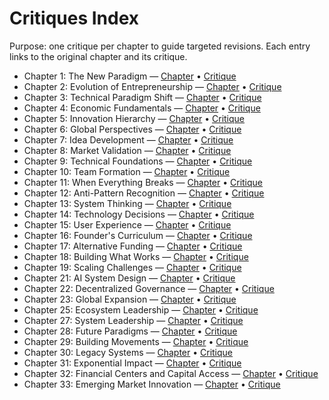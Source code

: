 # Critiques Index

Purpose: one critique per chapter to guide targeted revisions. Each entry links to the original chapter and its critique.

- Chapter 1: The New Paradigm — [Chapter](../part-01-understanding-the-new-terrain/ch01-the-new-paradigm.md) • [Critique](critique-01-the-new-paradigm.md)
- Chapter 2: Evolution of Entrepreneurship — [Chapter](../part-01-understanding-the-new-terrain/ch02-evolution-of-entrepreneurship.md) • [Critique](critique-02-evolution-of-entrepreneurship.md)
- Chapter 3: Technical Paradigm Shift — [Chapter](../part-01-understanding-the-new-terrain/ch03-technical-paradigm-shift.md) • [Critique](critique-03-technical-paradigm-shift.md)
- Chapter 4: Economic Fundamentals — [Chapter](../part-01-understanding-the-new-terrain/ch04-economic-fundamentals.md) • [Critique](critique-04-economic-fundamentals.md)
- Chapter 5: Innovation Hierarchy — [Chapter](../part-01-understanding-the-new-terrain/ch05-innovation-hierarchy.md) • [Critique](critique-05-innovation-hierarchy.md)
- Chapter 6: Global Perspectives — [Chapter](../part-01-understanding-the-new-terrain/ch06-global-perspectives.md) • [Critique](critique-06-global-perspectives.md)
- Chapter 7: Idea Development — [Chapter](../part-01-understanding-the-new-terrain/ch07-idea-development.md) • [Critique](critique-07-idea-development.md)
- Chapter 8: Market Validation — [Chapter](../part-02-zero-the-founders-journey/ch08-market-validation.md) • [Critique](critique-08-market-validation.md)
- Chapter 9: Technical Foundations — [Chapter](../part-02-zero-the-founders-journey/ch09-founders-psychology.md) • [Critique](critique-09-technical-foundations.md)
- Chapter 10: Team Formation — [Chapter](../part-02-zero-the-founders-journey/ch10-resilience-toolkit.md) • [Critique](critique-10-team-formation.md)
- Chapter 11: When Everything Breaks — [Chapter](../part-02-zero-the-founders-journey/ch11-when-everything-breaks.md) • [Critique](critique-11-when-everything-breaks.md)
- Chapter 12: Anti-Pattern Recognition — [Chapter](../part-02-zero-the-founders-journey/ch12-anti-pattern-recognition.md) • [Critique](critique-12-anti-pattern-recognition.md)
- Chapter 13: System Thinking — [Chapter](../part-02-zero-the-founders-journey/ch13-navigating-modern-capital.md) • [Critique](critique-13-system-thinking.md)
- Chapter 14: Technology Decisions — [Chapter](../part-02-zero-the-founders-journey/ch14-anti-pattern-recognition.md) • [Critique](critique-14-technology-decisions.md)
- Chapter 15: User Experience — [Chapter](../part-02-zero-the-founders-journey/ch15-self-leadership.md) • [Critique](critique-15-user-experience.md)
- Chapter 16: Founder's Curriculum — [Chapter](../part-02-zero-the-founders-journey/ch16-solo-founders-ai-era.md) • [Critique](critique-16-founders-curriculum.md)
- Chapter 17: Alternative Funding — [Chapter](../part-03-one-building-systems/ch17-system-thinking.md) • [Critique](critique-17-alternative-funding.md)
- Chapter 18: Building What Works — [Chapter](../part-03-one-building-systems/ch18-technology-decisions.md) • [Critique](critique-18-building-what-works.md)
- Chapter 19: Scaling Challenges — [Chapter](../part-03-one-building-systems/ch19-user-experience.md) • [Critique](critique-19-scaling-challenges.md)
- Chapter 21: AI System Design — [Chapter](../part-03-one-building-systems/ch21-web3-architecture-security.md) • [Critique](critique-21-ai-system-design.md)
- Chapter 22: Decentralized Governance — [Chapter](../part-03-one-building-systems/ch22-building-what-works.md) • [Critique](critique-22-decentralized-governance.md)
- Chapter 23: Global Expansion — [Chapter](../part-03-one-building-systems/ch23-founders-curriculum.md) • [Critique](critique-23-global-expansion.md)
- Chapter 25: Ecosystem Leadership — [Chapter](../part-03-one-building-systems/ch25-decentralized-governance.md) • [Critique](critique-25-ecosystem-leadership.md)
- Chapter 27: System Leadership — [Chapter](../part-04-two-scaling-systems/ch27-community-building.md) • [Critique](critique-27-system-leadership.md)
- Chapter 28: Future Paradigms — [Chapter](../part-04-two-scaling-systems/ch28-ecosystem-leadership.md) • [Critique](critique-28-future-paradigms.md)
- Chapter 29: Building Movements — [Chapter](../part-04-two-scaling-systems/ch29-operational-excellence.md) • [Critique](critique-29-building-movements.md)
- Chapter 30: Legacy Systems — [Chapter](../part-05-three-leading-systems/ch30-system-leadership.md) • [Critique](critique-30-legacy-systems.md)
- Chapter 31: Exponential Impact — [Chapter](../part-05-three-leading-systems/ch31-future-paradigms.md) • [Critique](critique-31-exponential-impact.md)
- Chapter 32: Financial Centers and Capital Access — [Chapter](../part-05-three-leading-systems/ch32-building-movements.md) • [Critique](critique-32-financial-centers-capital-access.md)
- Chapter 33: Emerging Market Innovation — [Chapter](../part-05-three-leading-systems/ch33-legacy-systems.md) • [Critique](critique-33-emerging-market-innovation.md)
